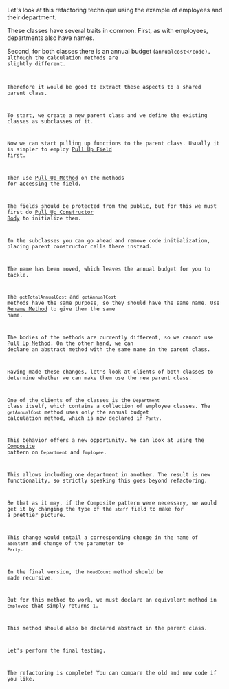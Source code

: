 Let's look at this refactoring technique using the example of employees and their department.

These classes have several traits in common. First, as with employees, departments also have names.

Second, for both classes there is an annual budget (<code>annualcost</code), although the calculation methods are slightly different.

Therefore it would be good to extract these aspects to a shared parent class.

To start, we create a new parent class and we define the existing classes as subclasses of it.

Now we can start pulling up functions to the parent class. Usually it is simpler to employ <a href="/pull-up-field">Pull Up Field</a> first.

Then use <a href="/pull-up-method">Pull Up Method</a> on the methods for accessing the field.

The fields should be protected from the public, but for this we must first do <a href="/pull-up-constructor-body">Pull Up Constructor Body</a> to initialize them.

In the subclasses you can go ahead and remove code initialization, placing parent constructor calls there instead.

The name has been moved, which leaves the annual budget for you to tackle.

The <code>getTotalAnnualCost</code> and <code>getAnnualCost</code> methods have the same purpose, so they should have the same name. Use <a href="/rename-method">Rename Method</a> to give them the same name.

The bodies of the methods are currently different, so we cannot use <a href="/pull-up-method">Pull Up Method</a>. On the other hand, we can declare an abstract method with the same name in the parent class.

Having made these changes, let's look at clients of both classes to determine whether we can make them use the new parent class.

One of the clients of the classes is the <code>Department</code> class itself, which contains a collection of employee classes. The <code>getAnnualCost</code> method uses only the annual budget calculation method, which is now declared in <code>Party</code>.

This behavior offers a new opportunity. We can look at using the <a href="http://sourcemaking.com/design_patterns/composite">Composite</a> pattern on <code>Department</code> and <code>Employee</code>. 

This allows including one department in another. The result is new functionality, so strictly speaking this goes beyond refactoring.

Be that as it may, if the Composite pattern were necessary, we would get it by changing the type of the <code>staff</code> field to make for a prettier picture.

This change would entail a corresponding change in the name of <code>addStaff</code> and change of the parameter to <code>Party</code>.

In the final version, the <code>headCount</code> method should be made recursive.

But for this method to work, we must declare an equivalent method in <code>Employee</code> that simply returns <code>1</code>.

This method should also be declared abstract in the parent class.

Let's perform the final testing.

The refactoring is complete! You can compare the old and new code if you like.
